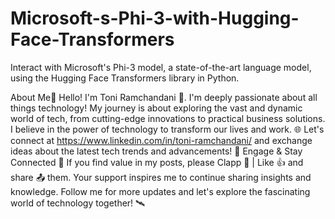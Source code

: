 # Microsoft-s-Phi-3-with-Hugging-Face-Transformers
Interact with Microsoft's Phi-3 model, a state-of-the-art language model, using the Hugging Face Transformers library in Python.

About Me🚀
Hello! I'm Toni Ramchandani 👋. I'm deeply passionate about all things technology! My journey is about exploring the vast and dynamic world of tech, from cutting-edge innovations to practical business solutions. I believe in the power of technology to transform our lives and work. 🌐
Let's connect at https://www.linkedin.com/in/toni-ramchandani/ and exchange ideas about the latest tech trends and advancements! 🌟
Engage & Stay Connected 📢
If you find value in my posts, please Clapp 👏 | Like 👍 and share 📤 them. Your support inspires me to continue sharing insights and knowledge. Follow me for more updates and let's explore the fascinating world of technology together! 🛰️
